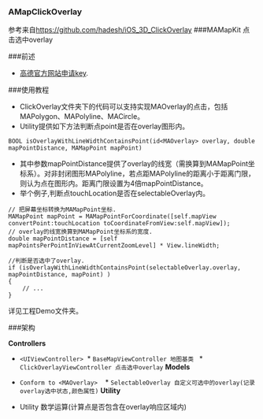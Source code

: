 ### AMapClickOverlay  
参考来自<https://github.com/hadesh/iOS_3D_ClickOverlay>
###MAMapKit 点击选中overlay

###前述

* [高德官方网站申请key](http://lbs.amap.com/dev/key/app).

###使用教程

* ClickOverlay文件夹下的代码可以支持实现MAOverlay的点击，包括MAPolygon、MAPolyline、MACircle。
* Utility提供如下方法判断点point是否在overlay图形内。
```
BOOL isOverlayWithLineWidthContainsPoint(id<MAOverlay> overlay, double mapPointDistance, MAMapPoint mapPoint)
```
* 其中参数mapPointDistance提供了overlay的线宽（需换算到MAMapPoint坐标系）。对非封闭图形MAPolyline，若点距MAPolyline的距离小于距离门限，则认为点在图形内。距离门限设置为4倍mapPointDistance。
* 举个例子,判断点touchLocation是否在selectableOverlay内。
```
// 把屏幕坐标转换为MAMapPoint坐标.
MAMapPoint mapPoint = MAMapPointForCoordinate([self.mapView convertPoint:touchLocation toCoordinateFromView:self.mapView]);
// overlay的线宽换算到MAMapPoint坐标系的宽度.
double mapPointDistance = [self mapPointsPerPointInViewAtCurrentZoomLevel] * View.lineWidth;
              
//判断是否选中了overlay.
if (isOverlayWithLineWidthContainsPoint(selectableOverlay.overlay, mapPointDistance, mapPoint) )
{
    // ... 
}
```

详见工程Demo文件夹。

###架构

**Controllers**

* `<UIViewController>`
  * `BaseMapViewController 地图基类`
   *  `ClickOverlayViewController 点击选中overlay`
**Models**

* `Conform to <MAOverlay>`
    * `SelectableOverlay 自定义可选中的overlay(记录overlay选中状态,颜色属性)`
**Utility**

 * Utility 数学运算(计算点是否包含在overlay响应区域内)
